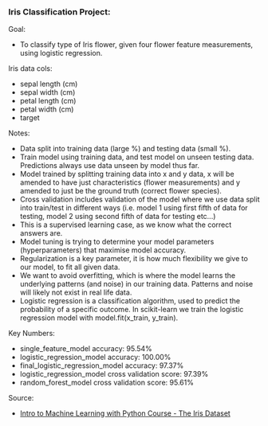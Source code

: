 ### Iris Classification Project:

Goal:

- To classify type of Iris flower, given four flower feature measurements, using logistic regression.

Iris data cols:

- sepal length (cm)
- sepal width (cm)
- petal length (cm)
- petal width (cm)
- target

Notes:

- Data split into training data (large %) and testing data (small %).
- Train model using training data, and test model on unseen testing data. Predictions always use data unseen by model
  thus far.
- Model trained by splitting training data into x and y data, x will be amended to have just characteristics (flower
  measurements) and y amended to just be the ground truth (correct flower species).
- Cross validation includes validation of the model where we use data split into train/test in different ways (i.e.
  model 1 using first fifth of data for testing, model 2 using second fifth of data for testing etc...)
- This is a supervised learning case, as we know what the correct answers are.
- Model tuning is trying to determine your model parameters (hyperparameters) that maximise model accuracy.
- Regularization is a key parameter, it is how much flexibility we give to our model, to fit all given data.
- We want to avoid overfitting, which is where the model learns the underlying patterns (and noise) in our training
  data. Patterns and noise will likely not exist in real life data.
- Logistic regression is a classification algorithm, used to predict the probability of a specific outcome. In
  scikit-learn we train the logistic regression model with model.fit(x_train, y_train).

Key Numbers:

- single_feature_model accuracy: 95.54%
- logistic_regression_model accuracy: 100.00%
- final_logistic_regression_model accuracy: 97.37%
- logistic_regression_model cross validation score: 97.39%
- random_forest_model cross validation score: 95.61%

Source:

- [Intro to Machine Learning with Python Course - The Iris Dataset](https://www.youtube.com/playlist?list=PLMAyPTgGwv2DUV6DZib9eMetsTTX87JNr)